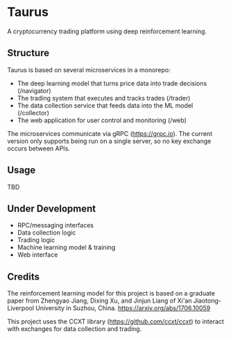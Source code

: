 # Taurus
A cryptocurrency trading platform using deep reinforcement learning.

## Structure
Taurus is based on several microservices in a monorepo:
* The deep learning model that turns price data into trade decisions (/navigator)
* The trading system that executes and tracks trades (/trader)
* The data collection service that feeds data into the ML model (/collector)
* The web application for user control and monitoring (/web)

The microservices communicate via gRPC (https://grpc.io). The current version only supports being run on a single server, so no key exchange occurs between APIs.


## Usage
TBD

## Under Development
* RPC/messaging interfaces
* Data collection logic
* Trading logic
* Machine learning model & training
* Web interface

## Credits
The reinforcement learning model for this project is based on a graduate paper from Zhengyao Jiang, Dixing Xu, and Jinjun Liang of Xi'an Jiaotong-Liverpool University in Suzhou, China.
https://arxiv.org/abs/1706.10059

This project uses the CCXT library (https://github.com/ccxt/ccxt) to interact with exchanges for data collection and trading.
